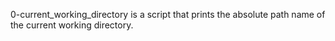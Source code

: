 0-current_working_directory is a script that prints the absolute path name of the current working directory.

